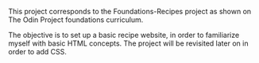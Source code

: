 This project corresponds to the Foundations-Recipes project as shown on The Odin Project foundations curriculum.

The objective is to set up a basic recipe website, in order to familiarize myself with basic HTML concepts. The project will be revisited later on in order to add CSS.